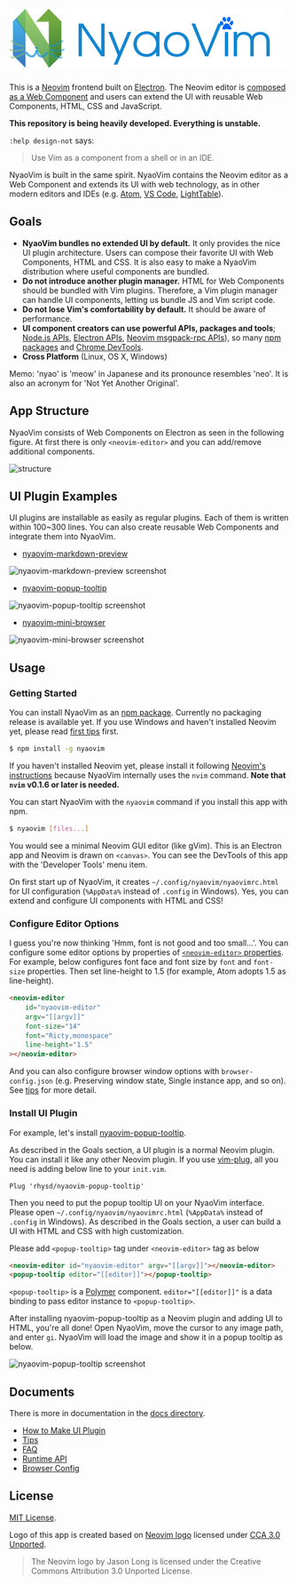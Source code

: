 ![NyaoVim](resources/title-bar.png)
===================================

This is a [Neovim](https://neovim.io/) frontend built on [Electron](http://electron.atom.io/).  The Neovim editor is [composed as a Web Component](https://github.com/rhysd/neovim-component) and users can extend the UI with reusable Web Components, HTML, CSS and JavaScript.

**This repository is being heavily developed.  Everything is unstable.**

`:help design-not` says:

> Use Vim as a component from a shell or in an IDE.

NyaoVim is built in the same spirit.  NyaoVim contains the Neovim editor as a Web Component and extends its UI with web technology, as in other modern editors and IDEs (e.g. [Atom](http://atom.io/), [VS Code](https://github.com/Microsoft/vscode), [LightTable](http://lighttable.com/)).

## Goals

- **NyaoVim bundles no extended UI by default.**  It only provides the nice UI plugin architecture.  Users can compose their favorite UI with Web Components, HTML and CSS.  It is also easy to make a NyaoVim distribution where useful components are bundled.
- **Do not introduce another plugin manager.**  HTML for Web Components should be bundled with Vim plugins.  Therefore, a Vim plugin manager can handle UI components, letting us bundle JS and Vim script code.
- **Do not lose Vim's comfortability by default.**  It should be aware of performance.
- **UI component creators can use powerful APIs, packages and tools**; [Node.js APIs](https://nodejs.org/en/docs/), [Electron APIs](https://github.com/atom/electron/tree/master/docs/api), [Neovim msgpack-rpc APIs](https://neovim.io/doc/user/msgpack_rpc.html)), so many [npm packages](https://www.npmjs.com/) and [Chrome DevTools](https://developers.google.com/web/tools/chrome-devtools/).
- **Cross Platform** (Linux, OS X, Windows)

Memo: 'nyao' is 'meow' in Japanese and its pronounce resembles 'neo'.  It is also an acronym for 'Not Yet Another Original'.

## App Structure

NyaoVim consists of Web Components on Electron as seen in the following figure.  At first there is only `<neovim-editor>` and you can add/remove additional components.

![structure](https://raw.githubusercontent.com/rhysd/ss/master/NyaoVim/structure.png)

## UI Plugin Examples

UI plugins are installable as easily as regular plugins.  Each of them is written within 100~300 lines.  You can also create reusable Web Components and integrate them into NyaoVim.

- [nyaovim-markdown-preview](https://github.com/rhysd/nyaovim-markdown-preview)

![nyaovim-markdown-preview screenshot](https://raw.githubusercontent.com/rhysd/ss/master/nyaovim-markdown-preview/main.gif)

- [nyaovim-popup-tooltip](https://github.com/rhysd/nyaovim-popup-tooltip)

![nyaovim-popup-tooltip screenshot](https://raw.githubusercontent.com/rhysd/ss/master/nyaovim-popup-tooltip/main.gif)

- [nyaovim-mini-browser](https://github.com/rhysd/nyaovim-mini-browser)

![nyaovim-mini-browser screenshot](https://raw.githubusercontent.com/rhysd/ss/master/nyaovim-mini-browser/main.gif)


## Usage

### Getting Started

You can install NyaoVim as an [npm package](https://www.npmjs.com/package/nyaovim).  Currently no packaging release is available yet.  If you use Windows and haven't installed Neovim yet, please read [first tips](docs/tips.md) first.

```sh
$ npm install -g nyaovim
```

If you haven't installed Neovim yet, please install it following [Neovim's instructions](https://github.com/neovim/neovim/wiki/Installing-Neovim) because NyaoVim internally uses the `nvim` command.  **Note that `nvim` v0.1.6 or later is needed.**

You can start NyaoVim with the `nyaovim` command if you install this app with npm.

```sh
$ nyaovim [files...]
```

You would see a minimal Neovim GUI editor (like gVim).  This is an Electron app and Neovim is drawn on `<canvas>`.  You can see the DevTools of this app with the 'Developer Tools' menu item.

On first start up of NyaoVim, it creates `~/.config/nyaovim/nyaovimrc.html` for UI configuration (`%AppData%` instead of `.config` in Windows).  Yes, you can extend and configure UI components with HTML and CSS!

### Configure Editor Options

I guess you're now thinking 'Hmm, font is not good and too small...'. You can configure some editor options by properties of [`<neovim-editor>` properties](https://github.com/rhysd/neovim-component#neovim-editor-properties).
For example, below configures font face and font size by `font` and `font-size` properties.  Then set line-height to 1.5 (for example, Atom adopts 1.5 as line-height).

```html
<neovim-editor
    id="nyaovim-editor"
    argv="[[argv]]"
    font-size="14"
    font="Ricty,monospace"
    line-height="1.5"
></neovim-editor>
```

And you can also configure browser window options with `browser-config.json` (e.g. Preserving window state, Single instance app, and so on). See [tips](docs/tips.md) for more detail.

### Install UI Plugin

For example, let's install [nyaovim-popup-tooltip](https://github.com/rhysd/nyaovim-popup-tooltip).

As described in the Goals section, a UI plugin is a normal Neovim plugin.  You can install it like any other Neovim plugin.  If you use [vim-plug](https://github.com/junegunn/vim-plug), all you need is adding below line to your `init.vim`.

```vim
Plug 'rhysd/nyaovim-popup-tooltip'
```

Then you need to put the popup tooltip UI on your NyaoVim interface.  Please open `~/.config/nyaovim/nyaovimrc.html` (`%AppData%` instead of `.config` in Windows).  As described in the Goals section, a user can build a UI with HTML and CSS with high customization.

Please add `<popup-tooltip>` tag under `<neovim-editor>` tag as below

```html
<neovim-editor id="nyaovim-editor" argv="[[argv]]"></neovim-editor>
<popup-tooltip editor="[[editor]]"></popup-tooltip>
```

`<popup-tooltip>` is a [Polymer](https://github.com/Polymer/polymer) component.  `editor="[[editor]]"` is a data binding to pass editor instance to `<popup-tooltip>`.

After installing nyaovim-popup-tooltip as a Neovim plugin and adding UI to HTML, you're all done!  Open NyaoVim, move the cursor to any image path, and enter `gi`.  NyaoVim will load the image and show it in a popup tooltip as below.

![nyaovim-popup-tooltip screenshot](https://raw.githubusercontent.com/rhysd/ss/master/nyaovim-popup-tooltip/main.gif)


## Documents

There is more in documentation in the [docs directory](docs).

- [How to Make UI Plugin](docs/make-ui-plugin.md)
- [Tips](docs/tips.md)
- [FAQ](docs/faq.md)
- [Runtime API](docs/runtime-api.md)
- [Browser Config](docs/browser-config.md)

## License

[MIT License](/LICENSE.txt).

Logo of this app is created based on [Neovim logo](https://neovim.io/) licensed under [CCA 3.0 Unported](https://creativecommons.org/licenses/by/3.0/legalcode).

> The Neovim logo by Jason Long is licensed under the Creative Commons Attribution 3.0 Unported License.
